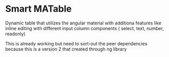 
# Smart MATable
Dynamic table that utilizes the angular material with additiona features like inline editing with different input column components ( select, text, number, readonly) 

This is already working but need to sort-out the peer dependencies because this is a version 2 that created through ng library
